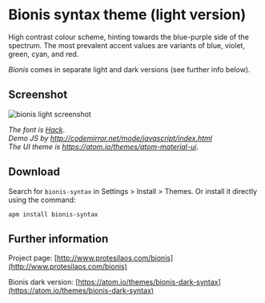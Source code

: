 # Bionis syntax theme (light version)

High contrast colour scheme, hinting towards the blue-purple side of the spectrum. The most prevalent accent values are variants of blue, violet, green, cyan, and red.

*Bionis* comes in separate light and dark versions (see further info below).

## Screenshot

![bionis light screenshot](https://raw.githubusercontent.com/protesilaos/prot16/master/bionis/img/bionis_light_sample.png)

*The font is [Hack](https://github.com/chrissimpkins/Hack)*.  
*Demo JS by http://codemirror.net/mode/javascript/index.html*  
*The UI theme is https://atom.io/themes/atom-material-ui*.

## Download

Search for `bionis-syntax` in Settings > Install > Themes. Or install it directly using the command:

```shell
apm install bionis-syntax
```

## Further information

Project page: [http://www.protesilaos.com/bionis](http://www.protesilaos.com/bionis)

Bionis dark version: [https://atom.io/themes/bionis-dark-syntax](https://atom.io/themes/bionis-dark-syntax)
